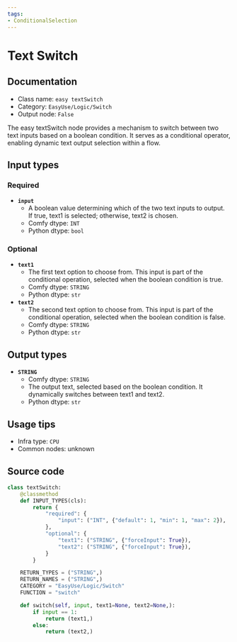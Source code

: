 ```yaml
---
tags:
- ConditionalSelection
---
```


# Text Switch
## Documentation
- Class name: `easy textSwitch`
- Category: `EasyUse/Logic/Switch`
- Output node: `False`

The easy textSwitch node provides a mechanism to switch between two text inputs based on a boolean condition. It serves as a conditional operator, enabling dynamic text output selection within a flow.
## Input types
### Required
- **`input`**
    - A boolean value determining which of the two text inputs to output. If true, text1 is selected; otherwise, text2 is chosen.
    - Comfy dtype: `INT`
    - Python dtype: `bool`
### Optional
- **`text1`**
    - The first text option to choose from. This input is part of the conditional operation, selected when the boolean condition is true.
    - Comfy dtype: `STRING`
    - Python dtype: `str`
- **`text2`**
    - The second text option to choose from. This input is part of the conditional operation, selected when the boolean condition is false.
    - Comfy dtype: `STRING`
    - Python dtype: `str`
## Output types
- **`STRING`**
    - Comfy dtype: `STRING`
    - The output text, selected based on the boolean condition. It dynamically switches between text1 and text2.
    - Python dtype: `str`
## Usage tips
- Infra type: `CPU`
- Common nodes: unknown


## Source code
```python
class textSwitch:
    @classmethod
    def INPUT_TYPES(cls):
        return {
            "required": {
                "input": ("INT", {"default": 1, "min": 1, "max": 2}),
            },
            "optional": {
                "text1": ("STRING", {"forceInput": True}),
                "text2": ("STRING", {"forceInput": True}),
            }
        }

    RETURN_TYPES = ("STRING",)
    RETURN_NAMES = ("STRING",)
    CATEGORY = "EasyUse/Logic/Switch"
    FUNCTION = "switch"

    def switch(self, input, text1=None, text2=None,):
        if input == 1:
            return (text1,)
        else:
            return (text2,)

```
